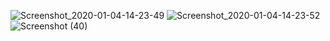 ![Screenshot_2020-01-04-14-23-49](https://user-images.githubusercontent.com/54840940/71762266-e747c500-2eff-11ea-9d69-e5b90f777f57.png)
![Screenshot_2020-01-04-14-23-52](https://user-images.githubusercontent.com/54840940/71762267-e747c500-2eff-11ea-9129-cdaa897308ef.png)
![Screenshot (40)](https://user-images.githubusercontent.com/54840940/71762277-fdee1c00-2eff-11ea-9fbe-c548a529f3cb.png)
